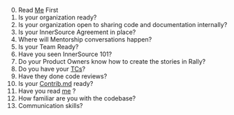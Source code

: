 0. Read [Me](Is-your-organization-ready-for-InnerSource) First
1. Is your organization ready?
  1. Is your organization open to sharing code and documentation internally?
  1. Is your InnerSource Agreement in place?
  1. Where will Mentorship conversations happen?
1. Is your Team Ready?
  1. Have you seen InnerSource 101?
  1. Do your Product Owners know how to create the stories in Rally?
  1. Do you have your [TCs](SoYouWantToBeATC)? 
  1. Have they done code reviews?
  1. Is your [Contrib.md](CreatingAContribMd) ready?
  1. Have you read [me](Is-your-team-ready-for-InnerSource?) ?
1. How familiar are you with the codebase?
1. Communication skills?
